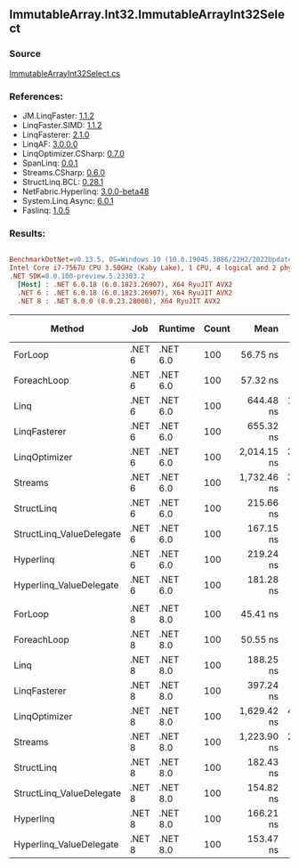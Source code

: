 ﻿## ImmutableArray.Int32.ImmutableArrayInt32Select

### Source
[ImmutableArrayInt32Select.cs](../LinqBenchmarks/ImmutableArray/Int32/ImmutableArrayInt32Select.cs)

### References:
- JM.LinqFaster: [1.1.2](https://www.nuget.org/packages/JM.LinqFaster/1.1.2)
- LinqFaster.SIMD: [1.1.2](https://www.nuget.org/packages/LinqFaster.SIMD/1.0.3)
- LinqFasterer: [2.1.0](https://www.nuget.org/packages/LinqFasterer/2.1.0)
- LinqAF: [3.0.0.0](https://www.nuget.org/packages/LinqAF/3.0.0.0)
- LinqOptimizer.CSharp: [0.7.0](https://www.nuget.org/packages/LinqOptimizer.CSharp/0.7.0)
- SpanLinq: [0.0.1](https://www.nuget.org/packages/SpanLinq/0.0.1)
- Streams.CSharp: [0.6.0](https://www.nuget.org/packages/Streams.CSharp/0.6.0)
- StructLinq.BCL: [0.28.1](https://www.nuget.org/packages/StructLinq/0.28.1)
- NetFabric.Hyperlinq: [3.0.0-beta48](https://www.nuget.org/packages/NetFabric.Hyperlinq/3.0.0-beta48)
- System.Linq.Async: [6.0.1](https://www.nuget.org/packages/System.Linq.Async/6.0.1)
- Faslinq: [1.0.5](https://www.nuget.org/packages/Faslinq/1.0.5)

### Results:
``` ini

BenchmarkDotNet=v0.13.5, OS=Windows 10 (10.0.19045.3086/22H2/2022Update)
Intel Core i7-7567U CPU 3.50GHz (Kaby Lake), 1 CPU, 4 logical and 2 physical cores
.NET SDK=8.0.100-preview.5.23303.2
  [Host] : .NET 6.0.18 (6.0.1823.26907), X64 RyuJIT AVX2
  .NET 6 : .NET 6.0.18 (6.0.1823.26907), X64 RyuJIT AVX2
  .NET 8 : .NET 8.0.0 (8.0.23.28008), X64 RyuJIT AVX2


```
|                   Method |    Job |  Runtime | Count |        Mean |     Error |     StdDev |      Median |         Ratio | RatioSD |   Gen0 | Allocated | Alloc Ratio |
|------------------------- |------- |--------- |------ |------------:|----------:|-----------:|------------:|--------------:|--------:|-------:|----------:|------------:|
|                  ForLoop | .NET 6 | .NET 6.0 |   100 |    56.75 ns |  0.327 ns |   0.306 ns |    56.66 ns |      baseline |         |      - |         - |          NA |
|              ForeachLoop | .NET 6 | .NET 6.0 |   100 |    57.32 ns |  1.170 ns |   1.752 ns |    56.53 ns |  1.02x slower |   0.04x |      - |         - |          NA |
|                     Linq | .NET 6 | .NET 6.0 |   100 |   644.48 ns | 12.449 ns |  17.452 ns |   636.52 ns | 11.46x slower |   0.39x | 0.0229 |      48 B |          NA |
|             LinqFasterer | .NET 6 | .NET 6.0 |   100 |   655.32 ns |  8.958 ns |   6.994 ns |   653.18 ns | 11.54x slower |   0.17x | 0.4320 |     904 B |          NA |
|            LinqOptimizer | .NET 6 | .NET 6.0 |   100 | 2,014.15 ns | 39.747 ns |  53.061 ns | 1,994.85 ns | 35.69x slower |   1.05x | 4.2534 |    8898 B |          NA |
|                  Streams | .NET 6 | .NET 6.0 |   100 | 1,732.46 ns | 32.208 ns |  28.551 ns | 1,721.65 ns | 30.52x slower |   0.50x | 0.2899 |     608 B |          NA |
|               StructLinq | .NET 6 | .NET 6.0 |   100 |   215.66 ns |  4.209 ns |  10.084 ns |   209.45 ns |  3.83x slower |   0.18x | 0.0153 |      32 B |          NA |
| StructLinq_ValueDelegate | .NET 6 | .NET 6.0 |   100 |   167.15 ns |  1.553 ns |   1.296 ns |   166.76 ns |  2.94x slower |   0.03x |      - |         - |          NA |
|                Hyperlinq | .NET 6 | .NET 6.0 |   100 |   219.24 ns |  4.400 ns |  12.120 ns |   212.29 ns |  3.85x slower |   0.19x |      - |         - |          NA |
|  Hyperlinq_ValueDelegate | .NET 6 | .NET 6.0 |   100 |   181.28 ns |  2.918 ns |   2.866 ns |   180.05 ns |  3.20x slower |   0.05x |      - |         - |          NA |
|                          |        |          |       |             |           |            |             |               |         |        |           |             |
|                  ForLoop | .NET 8 | .NET 8.0 |   100 |    45.41 ns |  0.544 ns |   0.482 ns |    45.25 ns |      baseline |         |      - |         - |          NA |
|              ForeachLoop | .NET 8 | .NET 8.0 |   100 |    50.55 ns |  0.935 ns |   1.510 ns |    49.91 ns |  1.12x slower |   0.03x |      - |         - |          NA |
|                     Linq | .NET 8 | .NET 8.0 |   100 |   188.25 ns |  3.778 ns |   8.293 ns |   184.03 ns |  4.25x slower |   0.23x | 0.0229 |      48 B |          NA |
|             LinqFasterer | .NET 8 | .NET 8.0 |   100 |   397.24 ns |  3.465 ns |   2.893 ns |   396.22 ns |  8.74x slower |   0.12x | 0.4320 |     904 B |          NA |
|            LinqOptimizer | .NET 8 | .NET 8.0 |   100 | 1,629.42 ns | 42.793 ns | 120.699 ns | 1,565.79 ns | 35.86x slower |   2.47x | 4.2458 |    8897 B |          NA |
|                  Streams | .NET 8 | .NET 8.0 |   100 | 1,223.90 ns | 22.697 ns |  22.292 ns | 1,215.79 ns | 27.01x slower |   0.63x | 0.2899 |     608 B |          NA |
|               StructLinq | .NET 8 | .NET 8.0 |   100 |   182.43 ns |  1.841 ns |   1.437 ns |   182.16 ns |  4.01x slower |   0.06x | 0.0153 |      32 B |          NA |
| StructLinq_ValueDelegate | .NET 8 | .NET 8.0 |   100 |   154.82 ns |  2.554 ns |   2.838 ns |   153.96 ns |  3.42x slower |   0.08x |      - |         - |          NA |
|                Hyperlinq | .NET 8 | .NET 8.0 |   100 |   166.21 ns |  0.778 ns |   0.650 ns |   166.08 ns |  3.66x slower |   0.04x |      - |         - |          NA |
|  Hyperlinq_ValueDelegate | .NET 8 | .NET 8.0 |   100 |   153.47 ns |  2.389 ns |   1.995 ns |   152.79 ns |  3.38x slower |   0.06x |      - |         - |          NA |
